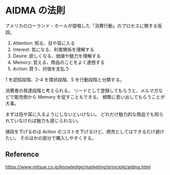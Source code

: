 # AIDMA の法則

アメリカのローランド・ホールが提唱した「消費行動」のプロセスに関する仮説。

1. Attention: 知る、目や耳に入る
2. Interest: 気になる、利害関係を理解する
3. Desire: 欲しくなる、価値や魅力を理解する
4. Memory: 覚える、商品のことをよく連想する
5. Action: 買う、対価を支払う

1 を認知段階、2-4 を環状段階、5 を行動段階と分類する。

消費者の発達段階と考えられる。
リードとして登録してもらうと、メルマガなどで販売側から Memory を促すこともできる。
頻繁に思い出してもらうことが大事。

まずは目や耳に入るようにしないといけない。
どれだけ魅力的な商品でも知られていなければ魅力も感じられない。

値段を下げるのは Action のコストを下げるけど、商売としてはできるだけ避けたい。
そのほかの部分で購入しやすくする。

## Reference

https://www.mitsue.co.jp/knowledge/marketing/principle/aidma.html
